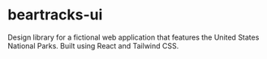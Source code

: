 # beartracks-ui
Design library for a fictional web application that features the United States National Parks. Built using React and Tailwind CSS.
